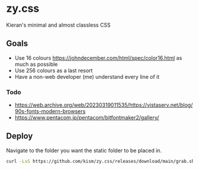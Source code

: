 # zy.css

Kieran's minimal and almost classless CSS

## Goals

* Use 16 colours <https://johndecember.com/html/spec/color16.html> as much as possible
* Use 256 colours as a last resort
* Have a non-web developer (me) understand every line of it

### Todo

* <https://web.archive.org/web/20230319011535/https://vistaserv.net/blog/90s-fonts-modern-browsers>
* <https://www.pentacom.jp/pentacom/bitfontmaker2/gallery/>

## Deploy

Navigate to the folder you want the static folder to be placed in.

```bash
curl -LsS https://github.com/kism/zy.css/releases/download/main/grab.sh | bash
```
